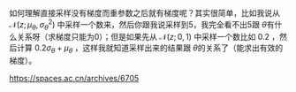 如何理解直接采样没有梯度而重参数之后就有梯度呢？其实很简单，比如我说从
$\mathcal{N}\left(z;\mu_{\theta},\sigma_{\theta}^2\right)$
中采样一个数来，然后你跟我说采样到5，我完全看不出5跟 $θ$有什么关系呀（求梯度只能为0）；但是如果先从
$\mathcal{N}\left(z;0,1\right)$
中采样一个数比如
0.2
，然后计算
$0.2 \sigma_{\theta} + \mu_{\theta}$
，这样我就知道采样出来的结果跟 $θ$的关系了（能求出有效的梯度）。



https://spaces.ac.cn/archives/6705
